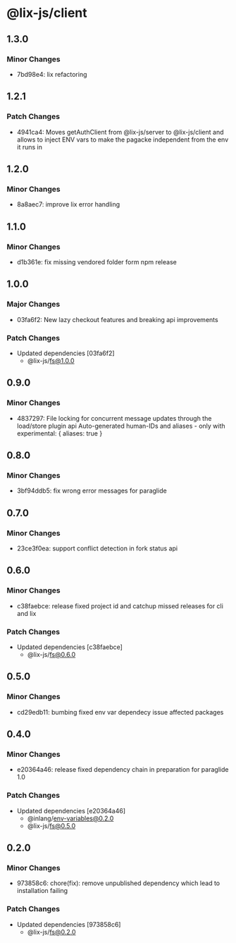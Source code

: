 # @lix-js/client

## 1.3.0

### Minor Changes

- 7bd98e4: lix refactoring

## 1.2.1

### Patch Changes

- 4941ca4: Moves getAuthClient from @lix-js/server to @lix-js/client and allows to inject ENV vars to make the pagacke independent from the env it runs in

## 1.2.0

### Minor Changes

- 8a8aec7: improve lix error handling

## 1.1.0

### Minor Changes

- d1b361e: fix missing vendored folder form npm release

## 1.0.0

### Major Changes

- 03fa6f2: New lazy checkout features and breaking api improvements

### Patch Changes

- Updated dependencies [03fa6f2]
  - @lix-js/fs@1.0.0

## 0.9.0

### Minor Changes

- 4837297: File locking for concurrent message updates through the load/store plugin api
  Auto-generated human-IDs and aliases - only with experimental: { aliases: true }

## 0.8.0

### Minor Changes

- 3bf94ddb5: fix wrong error messages for paraglide

## 0.7.0

### Minor Changes

- 23ce3f0ea: support conflict detection in fork status api

## 0.6.0

### Minor Changes

- c38faebce: release fixed project id and catchup missed releases for cli and lix

### Patch Changes

- Updated dependencies [c38faebce]
  - @lix-js/fs@0.6.0

## 0.5.0

### Minor Changes

- cd29edb11: bumbing fixed env var dependecy issue affected packages

## 0.4.0

### Minor Changes

- e20364a46: release fixed dependency chain in preparation for paraglide 1.0

### Patch Changes

- Updated dependencies [e20364a46]
  - @inlang/env-variables@0.2.0
  - @lix-js/fs@0.5.0

## 0.2.0

### Minor Changes

- 973858c6: chore(fix): remove unpublished dependency which lead to installation failing

### Patch Changes

- Updated dependencies [973858c6]
  - @lix-js/fs@0.2.0
